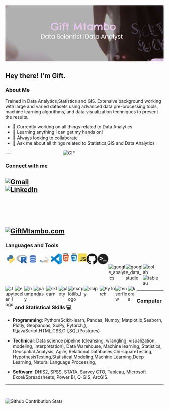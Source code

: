 
<img src="https://github.com/GiftMtambo/My-Website-/blob/f9512c5c2c08075cb08026deb25df4854edd04b0/my%20data%20scientist.JPG">

<h2> Hey there! I'm Gift.</h2>

<h3> About Me </h3>

Trained in Data Analytics,Statistics and GIS. Extensive background working with large and varied datasets using advanced data pre-processing tools, machine learning algorithms, and data visualization techniques to present the results.

- 🔭 Currently working on all things related to Data Analytics
- 🌱 Learning anything I can get my hands on!
- 👯 Always looking to collaborate
- 💬 Ask me about all things related to Statistics,GIS and Data Analytics

<img style="border-radius: 5px; margin: 0 0 5px 35px;" alt="GIF" width="320px" height="240px" src="https://miro.medium.com/max/875/1*Urc28sbnORGOW5oyohQ06g.gif" align="right"/>
---

### Connect with me

[![Gmail](https://img.shields.io/badge/-GMAIL-D14836?style=for-the-badge&logo=gmail&logoColor=white)](mailto:giftmtambo123@gmail.com)
[![LinkedIn](https://img.shields.io/badge/-LINKEDIN-0077B5?style=for-the-badge&logo=linkedin&logoColor=white)](https://www.linkedin.com/in//)
[![GiftMtambo.com](https://img.shields.io/badge/-GiftMtambo.COM-000000?style=for-the-badge&logo=react&logoColor=white)](https://giftmtambo123.wixsite.com/my-site-1/)
---

### Languages and Tools

<img align="left" alt="Python" width="35" src="https://raw.githubusercontent.com/github/explore/80688e429a7d4ef2fca1e82350fe8e3517d3494d/topics/python/python.png" />
<img align="left" alt="R" width="35" src="https://raw.githubusercontent.com/github/explore/80688e429a7d4ef2fca1e82350fe8e3517d3494d/topics/r/r.png" />
<img align="left" alt="SQL" width="35" src="https://raw.githubusercontent.com/github/explore/80688e429a7d4ef2fca1e82350fe8e3517d3494d/topics/sql/sql.png" />
<img align="left" alt="MySQL" width="40px" src="https://raw.githubusercontent.com/github/explore/80688e429a7d4ef2fca1e82350fe8e3517d3494d/topics/mysql/mysql.png" />
<img align="left" alt="Visual Studio Code" width="35" src="https://raw.githubusercontent.com/github/explore/80688e429a7d4ef2fca1e82350fe8e3517d3494d/topics/visual-studio-code/visual-studio-code.png" /> 
<img align="left" alt="HTML5" width="26px" src="https://raw.githubusercontent.com/github/explore/80688e429a7d4ef2fca1e82350fe8e3517d3494d/topics/html/html.png" />
<img align="left" alt="CSS3" width="26px" src="https://raw.githubusercontent.com/github/explore/80688e429a7d4ef2fca1e82350fe8e3517d3494d/topics/css/css.png" />
<img align="left" alt="JavaScript" width="26px" src="https://raw.githubusercontent.com/github/explore/80688e429a7d4ef2fca1e82350fe8e3517d3494d/topics/javascript/javascript.png"
<img align="left" alt="Git" width="35" src="https://raw.githubusercontent.com/github/explore/80688e429a7d4ef2fca1e82350fe8e3517d3494d/topics/git/git.png" />
<img align="left" alt="GitHub" width="35" src="https://raw.githubusercontent.com/github/explore/78df643247d429f6cc873026c0622819ad797942/topics/github/github.png" />
<img align="left" alt="Terminal" width="35" src="https://raw.githubusercontent.com/github/explore/80688e429a7d4ef2fca1e82350fe8e3517d3494d/topics/terminal/terminal.png" />

<br />
<br />

<img align="left" alt="google_analytics" width="55" src="https://github.com/melanieshi0120/melanieshi0120/blob/master/images/google_analytics.png" />
<img align="left" alt="google_data_studio" width="55" src="https://github.com/melanieshi0120/melanieshi0120/blob/master/images/google_data_studio.png" />
<img align="left" alt="colab" width="40" src="https://github.com/melanieshi0120/melanieshi0120/blob/master/images/colab.png" />
<img align="left" alt="tableau" width="55" src="https://github.com/melanieshi0120/melanieshi0120/blob/master/images/tableau.png" />
<img align="left" alt="Jupyter_logo" width="30" src="https://github.com/melanieshi0120/melanieshi0120/blob/master/images/Jupyter_logo.png" />
<img align="left" alt="excel" class="center" width="30" src="https://github.com/melanieshi0120/melanieshi0120/blob/master/images/excel.png" />

<br />
<br />

<img align="left" alt="numpy" width="30" src="https://github.com/melanieshi0120/melanieshi0120/blob/master/images/numpy.png" />
<img align="left" alt="pandas" width="40" src="https://github.com/melanieshi0120/melanieshi0120/blob/master/images/pandas.png" />
<img align="left" alt="sklearn" width="40" src="https://github.com/melanieshi0120/melanieshi0120/blob/master/images/sklearn.png" />
<img align="left" alt="ploty" width="30" src="https://github.com/melanieshi0120/melanieshi0120/blob/master/images/ploty.png" />
<img align="left" alt="matplotlib_logo" width="50" src="https://github.com/melanieshi0120/melanieshi0120/blob/master/images/matplotlib_logo.png" />
<img align="left" alt="scipy" width="50" src="https://github.com/melanieshi0120/melanieshi0120/blob/master/images/scipy.png" />
<img align="left" alt="PyTorch" class="center" width="50" src="https://github.com/melanieshi0120/melanieshi0120/blob/master/images/PyTorch.png" />
<img align="left" alt="tensorflow" class="center" width="40" src="https://github.com/melanieshi0120/melanieshi0120/blob/master/images/tensorflow.png" />
<img align="left" alt="keras" class="center" width="28" src="https://github.com/melanieshi0120/melanieshi0120/blob/master/images/keras.png" />

<br />
<br />

---
### Computer and Statistical Skills 💻

- **Programming**: 
Python(Scikit-learn, Pandas, Numpy, Matplotlib,Seaborn, Plotly, Geopandas, SciPy, Pytorch,), R,javaScript,HTML,CSS,Git,SQL(Postgres)

- **Technical**:
Data science pipeline (cleansing, wrangling, visualization, modeling, interpretation), Data Warehouse, Machine learning, Statistics, Geospatial Analysis, Agile, Relational Databases,Chi-squareTesting, HypothesisTesting,Statistical Modeling,Machine Learning,Deep Learning, Natural Language Processing,

- **Software**: 
DHIS2, SPSS, STATA, Survey CTO, Tableau, Microsoft Excel/Spreadsheets, Power BI, Q-GIS, ArcGIS.
---
</br>
<p style="display: flex; justify-contect: space-between;">
<img style="border-radius: 5px; margin-bottom: 5px" alt="Github Contribution Stats" width="400px" height="240px" src="https://github-contribution-stats.vercel.app/api/?username=GiftMtambo" />
</p>
